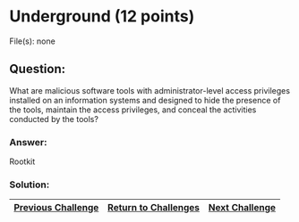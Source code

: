 # Underground (12 points)

File(s): none

## Question:

What are malicious software tools with administrator-level access privileges installed on an information systems and designed to hide the presence of the tools, maintain the access privileges, and conceal the activities conducted by the tools?

### Answer:

Rootkit

### Solution:



| [Previous Challenge](/Challenges/Protect-And-Defend/6) | [Return to Challenges](/Challenges/../../../#modules) | [Next Challenge](/Challenges/Protect-And-Defend/8) |
| :------- | :-----: | ------: |
